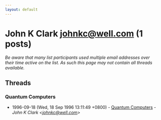 ```yaml
---
layout: default
---
```


# John K Clark <johnkc@well.com> (1 posts)

_Be aware that many list participants used multiple email addresses over their time active on the list. As such this page may not contain all threads available._

## Threads

### Quantum Computers
+ 1996-09-18 (Wed, 18 Sep 1996 13:11:49 +0800) - [Quantum Computers](/archive/1996/09/9693f996495a36e1153d46f4c7907ad48cc216031ad497a35fd7cdc9ba3c5d1b) - _John K Clark \<johnkc@well.com\>_

